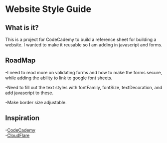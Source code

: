 # Website Style Guide

## What is it?

This is a project for CodeCademy to build a reference sheet for building a website. I wanted to make it reusable so I am adding in javascript and forms.

## RoadMap

-I need to read more on validating forms and  how to make the forms secure, while adding the ability to link to google font sheets.

-Need to fill out the text styles with fontFamily, fontSize, textDecoration, and add javascript to these.

-Make border size adjustable.

## Inspiration

-[CodeCademy](https://www.codecademy.com/)    
-[CloudFlare](https://cloudflare.design/color)